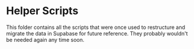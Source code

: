 # Helper Scripts

This folder contains all the scripts that were once used to restructure and migrate the data in Supabase for future reference. They probably wouldn't be needed again any time soon.
